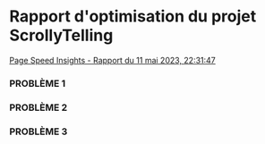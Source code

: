 # Rapport d'optimisation du projet ScrollyTelling
[Page Speed Insights - Rapport du 11 mai 2023, 22:31:47](https://pagespeed.web.dev)

### PROBLÈME 1

### PROBLÈME 2

### PROBLÈME 3
